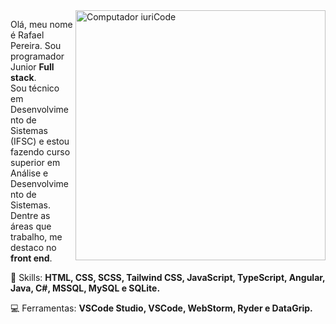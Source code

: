 <img src="https://raw.githubusercontent.com/MicaelliMedeiros/micaellimedeiros/master/image/computer-illustration.png" min-width="400px" max-width="400px" width="400px" align="right" alt="Computador iuriCode">

<p align="left"> 
  Olá, meu nome é Rafael Pereira. Sou programador Junior <strong>Full stack</strong>.<br>
  Sou técnico em Desenvolvimento de Sistemas (IFSC) e estou fazendo curso superior em
  Análise e Desenvolvimento de Sistemas.<br> Dentre as áreas que trabalho, me destaco no <strong>front end</strong>.
</p>

<p align="left">
  🧠 Skills: <strong>HTML, CSS, SCSS, Tailwind CSS, JavaScript, TypeScript, Angular, Java, C#,
  MSSQL, MySQL e SQLite.</strong>
</p>

<p align="left">
 💻 Ferramentas: <strong>VSCode Studio, VSCode, WebStorm, Ryder e DataGrip.</strong>
</p>

<!-- <p align="left">
  💌 Segue algumas redes sociais para entrar em contato comigo: ⤵️
</p>

<p align="left">
  <a href="#" alt="WhatsApp">
  <img src="https://img.shields.io/badge/-WhatsApp-25d366?style=flat-square&labelColor=25d366&logo=whatsapp&logoColor=white&link=https://api.whatsapp.com/send?phone=47992373782"/></a>

  <a href="#" alt="Facebook">
  <img src="https://img.shields.io/badge/-Facebook-3b5998?style=flat-square&labelColor=3b5998&logo=facebook&logoColor=white&link=https://www.facebook.com/profile.php?id=100008797650486"/></a>

  <a href="#" alt="Instagram">
  <img src="https://img.shields.io/badge/-Instagram-DF0174?style=flat-square&labelColor=DF0174&logo=instagram&logoColor=white&link=https://www.instagram.com/pereiraraff/"/></a>
</p>   -->
